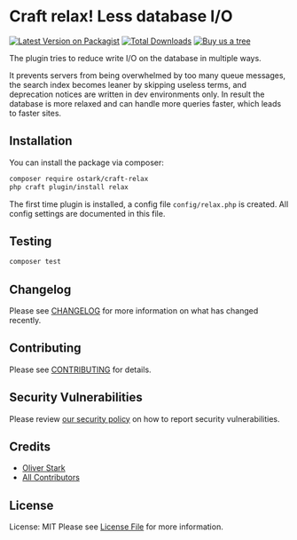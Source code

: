 # Craft relax! Less database I/O 

[![Latest Version on Packagist](https://img.shields.io/packagist/v/ostark/craft-relax.svg?style=flat-square)](https://packagist.org/packages/ostark/craft-relax)
[![Total Downloads](https://img.shields.io/packagist/dt/ostark/craft-relax.svg?style=flat-square)](https://packagist.org/packages/ostark/craft-relax)
[![Buy us a tree](https://img.shields.io/badge/Treeware-%F0%9F%8C%B3-lightgreen)](https://plant.treeware.earth/ostark/craft-relax)

The plugin tries to reduce write I/O on the database in multiple ways. 

It prevents servers from being overwhelmed by too many queue messages, the search index becomes leaner by skipping useless terms, and deprecation notices are written in dev environments only.
In result the database is more relaxed and can handle more queries faster, which leads to faster sites.


## Installation

You can install the package via composer:

```bash
composer require ostark/craft-relax
php craft plugin/install relax
```

The first time plugin is installed, a config file `config/relax.php` is created. All config settings are documented in this file.




## Testing

```bash
composer test
```


## Changelog

Please see [CHANGELOG](CHANGELOG.md) for more information on what has changed recently.

## Contributing

Please see [CONTRIBUTING](.github/CONTRIBUTING.md) for details.

## Security Vulnerabilities

Please review [our security policy](../../security/policy) on how to report security vulnerabilities.

## Credits

- [Oliver Stark](https://github.com/ostark)
- [All Contributors](../../contributors)

## License

License: MIT
Please see [License File](LICENSE.md) for more information.
